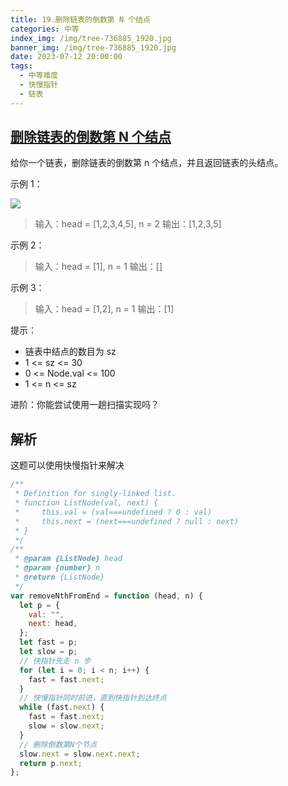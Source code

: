 ```yaml
---
title: 19.删除链表的倒数第 N 个结点
categories: 中等
index_img: /img/tree-736885_1920.jpg
banner_img: /img/tree-736885_1920.jpg
date: 2023-07-12 20:00:00
tags:
  - 中等难度
  - 快慢指针
  - 链表
---
```


## [删除链表的倒数第 N 个结点](https://leetcode.cn/problems/remove-nth-node-from-end-of-list/description/)

给你一个链表，删除链表的倒数第 n 个结点，并且返回链表的头结点。

<!-- more -->

示例 1：

<img src="/img/19/remove_ex1.jpg" />

> 输入：head = [1,2,3,4,5], n = 2
> 输出：[1,2,3,5]

示例 2：

> 输入：head = [1], n = 1
> 输出：[]

示例 3：

> 输入：head = [1,2], n = 1
> 输出：[1]

提示：

- 链表中结点的数目为 sz
- 1 <= sz <= 30
- 0 <= Node.val <= 100
- 1 <= n <= sz

进阶：你能尝试使用一趟扫描实现吗？

## 解析

这题可以使用快慢指针来解决

```javascript
/**
 * Definition for singly-linked list.
 * function ListNode(val, next) {
 *     this.val = (val===undefined ? 0 : val)
 *     this.next = (next===undefined ? null : next)
 * }
 */
/**
 * @param {ListNode} head
 * @param {number} n
 * @return {ListNode}
 */
var removeNthFromEnd = function (head, n) {
  let p = {
    val: "",
    next: head,
  };
  let fast = p;
  let slow = p;
  // 快指针先走 n 步
  for (let i = 0; i < n; i++) {
    fast = fast.next;
  }
  // 快慢指针同时前进，直到快指针到达终点
  while (fast.next) {
    fast = fast.next;
    slow = slow.next;
  }
  // 删除倒数第N个节点
  slow.next = slow.next.next;
  return p.next;
};
```
